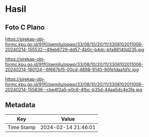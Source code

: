 # Hasil

## Foto C Plano

https://sirekap-obj-formc.kpu.go.id/91f0/pemilu/ppwp/33/08/10/20/11/3308102011006-20240214-155532--49eb6729-dd57-4b0c-b4dc-bfa88140d235.jpg

https://sirekap-obj-formc.kpu.go.id/91f0/pemilu/ppwp/33/08/10/20/11/3308102011006-20240214-160124--6f667b15-00cd-4898-9140-90fe1daa1d1c.jpg

https://sirekap-obj-formc.kpu.go.id/91f0/pemilu/ppwp/33/08/10/20/11/3308102011006-20240214-155836--cbe4f2a5-e0c6-4fbc-b35d-44aa5dc4e3fe.jpg


## Metadata

| Key        | Value               |
| ---------- | ------------------- |
| Time Stamp | 2024-02-14 21:46:01 |



